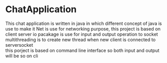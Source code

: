 # ChatApplication
 This chat application is written in java in which different concept of java is use to make it
 Net is use for networking purpose, this project is based on client server 
 io pacakage is use for input and output operation to socket 
 multithreading is to create new thread when new client is connected to serversocket  
 this porject is based on command line interface so both input and output will be so on cli

